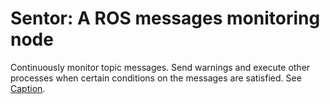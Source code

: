 ﻿# Sentor: A ROS messages monitoring node

Continuously monitor topic messages. Send warnings and execute other processes when certain conditions on the messages are satisfied. See [Caption](https://github.com/LCAS/sentor/wiki/sentor).

